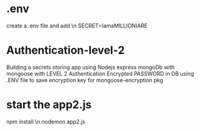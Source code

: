 # .env
create a .env file and add \n
SECRET=IamaMILLIONIARE

# Authentication-level-2
Building a secrets storing app using Nodejs express mongoDb with mongoose with LEVEL 2 Authentication 
Encrypted PASSWORD in DB using .ENV file to save encryption key for mongoose-encryption pkg

# start the app2.js
npm install \n
nodemon app2.js

